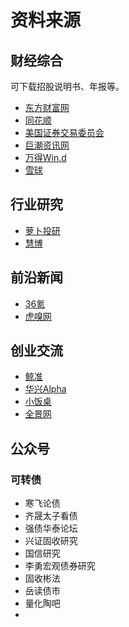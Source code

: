 # 资料来源

## 财经综合

可下载招股说明书、年报等。

- [东方财富网](https://www.eastmoney.com/)
- [同花顺](http://www.10jqka.com.cn/)
- [美国证券交易委员会](https://www.sec.gov/)
- [巨潮资讯网](http://www.cninfo.com.cn/new/index)
- [万得Win.d](https://www.wind.com.cn/)
- [雪球](https://xueqiu.com/)


## 行业研究
- [萝卜投研](https://robo.datayes.com/)
- [慧博](http://www.hibor.com.cn/)


## 前沿新闻
- [36氪](https://www.36kr.com/)
- [虎嗅网](https://www.huxiu.com/)


## 创业交流
- [鲸准](https://www.jingdata.com/)
- [华兴Alpha](https://alpha.huaxing.com/)
- [小饭桌](https://www.xfz.cn/)
- [全景网](https://www.p5w.net/)


## 公众号
### 可转债
- 寒飞论债
- 齐晟太子看债
- 强债华泰论坛
- 兴证固收研究
- 国信研究
- 李勇宏观债券研究
- 固收彬法
- 岳读债市
- 量化陶吧
- 